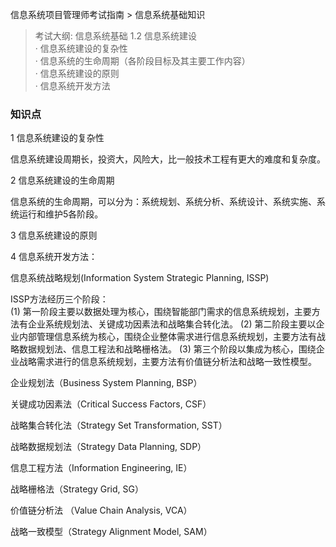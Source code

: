 信息系统项目管理师考试指南 > 信息系统基础知识

> 考试大纲: 信息系统基础
> 1.2 信息系统建设  
> · 信息系统建设的复杂性  
> · 信息系统的生命周期（各阶段目标及其主要工作内容）  
> · 信息系统建设的原则  
> · 信息系统开发方法  



### 知识点

1 信息系统建设的复杂性

信息系统建设周期长，投资大，风险大，比一般技术工程有更大的难度和复杂度。

2 信息系统建设的生命周期  

信息系统的生命周期，可以分为：系统规划、系统分析、系统设计、系统实施、系统运行和维护5各阶段。  

3 信息系统建设的原则

4 信息系统开发方法：

信息系统战略规划(Information System Strategic Planning, ISSP)

ISSP方法经历三个阶段：  
(1) 第一阶段主要以数据处理为核心，围绕智能部门需求的信息系统规划，主要方法有企业系统规划法、关键成功因素法和战略集合转化法。
(2) 第二阶段主要以企业内部管理信息系统为核心，围绕企业整体需求进行信息系统规划，主要方法有战略数据规划法、信息工程法和战略栅格法。
(3) 
第三个阶段以集成为核心，围绕企业战略需求进行的信息系统规划，主要方法有价值链分析法和战略一致性模型。

企业规划法（Business System Planning, BSP）

关键成功因素法（Critical Success Factors, CSF）

战略集合转化法（Strategy Set Transformation, SST）


战略数据规划法（Strategy Data Planning, SDP）

信息工程方法（Information Engineering, IE）

战略栅格法（Strategy Grid, SG）


价值链分析法 （Value Chain Analysis, VCA）

战略一致模型（Strategy Alignment Model, SAM）







